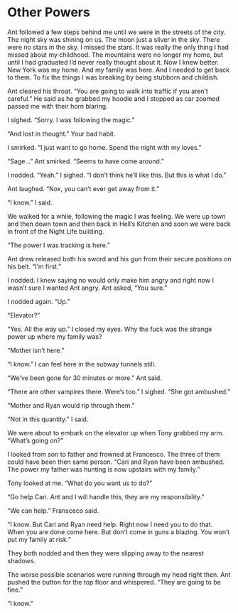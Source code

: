 # Other Powers

Ant followed a few steps behind me until we were in the streets of the city. The night sky was shining on us. The moon just a sliver in the sky. There were no stars in the sky. I missed the stars. It was really the only thing I had missed about my childhood. The mountains were no longer my home, but until I had graduated I’d never really thought about it. Now I knew better. New York was my home. And my family was here. And I needed to get back to them. To fix the things I was breaking by being stubborn and childish.

Ant cleared his throat. “You are going to walk into traffic if you aren’t careful.” He said as he grabbed my hoodie and I stopped as car zoomed passed me with their horn blaring.

I sighed. “Sorry. I was following the magic.” 

“And lost in thought.” Your bad habit.

I smirked. “I just want to go home. Spend the night with my loves.”

“Sage…” Ant smirked. “Seems to have come around.”

I nodded. “Yeah.” I sighed. “I don’t think he’ll like this. But this is what I do.”

Ant laughed. “Nox, you can’t ever get away from it.”

“I know.” I said. 

We walked for a while, following the magic I was feeling. We were up town and then down town and then back in Hell’s Kitchen and soon we were back in front of the Night Life building.

“The power I was tracking is here.”

Ant drew released both his sword and his gun from their secure positions on his belt. “I’m first.”

I nodded. I knew saying no would only make him angry and right now I wasn’t sure I wanted Ant angry. Ant asked, “You sure.”

I nodded again. “Up.”

“Elevator?”

“Yes. All the way up.” I closed my eyes. Why the fuck was the strange power up where my family was?

“Mother isn’t here.”

“I know.” I can feel here in the subway tunnels still.

“We’ve been gone for 30 minutes or more.” Ant said.

“There are other vampires there. Were’s too.” I sighed. “She got ambushed.”

“Mother and Ryan would rip through them.”

“Not in this quantity.” I said.

We were about to embark on the elevator up when Tony grabbed my arm. “What’s going on?”

I looked from son to father and frowned at Francesco. The three of them could have been then same person. “Cari and Ryan have been ambushed. The power my father was hunting is now upstairs with my family.”

Tony looked at me. “What do you want us to do?”

“Go help Cari. Ant and I will handle this, they are my responsibility.”

“We can help.” Fransceco said.

“I know. But Cari and Ryan need help. Right now I need you to do that. When you are done come here. But don’t come in guns a blazing. You won’t put my family at risk.”

They both nodded and then they were slipping away to the nearest shadows.

The worse possible scenarios were running through my head right then. Ant pushed the button for the top floor and whispered. “They are going to be fine.”

“I know.” 